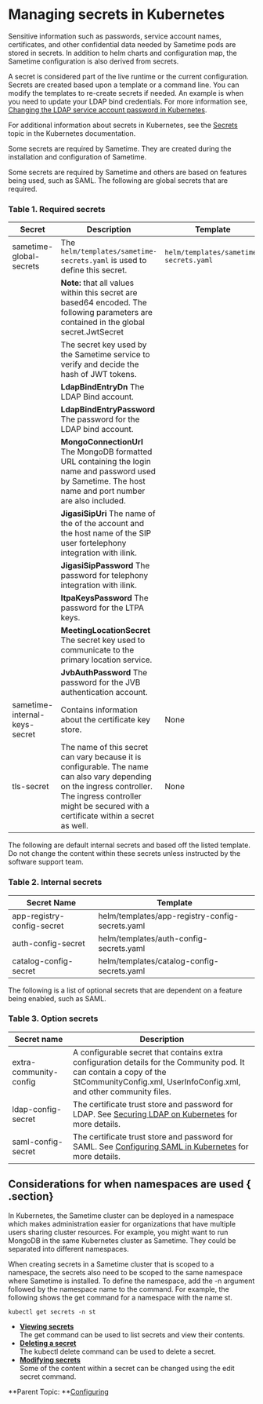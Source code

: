 # Managing secrets in Kubernetes 

Sensitive information such as passwords, service account names, certificates, and other confidential data needed by Sametime pods are stored in secrets. In addition to helm charts and configuration map, the Sametime configuration is also derived from secrets.

A secret is considered part of the live runtime or the current configuration. Secrets are created based upon a template or a command line. You can modify the templates to re-create secrets if needed. An example is when you need to update your LDAP bind credentials. For more information see, [Changing the LDAP service account password in Kubernetes](configuring_ldap_password.md).

For additional information about secrets in Kubernetes, see the [Secrets](https://kubernetes.io/docs/concepts/configuration/secret/) topic in the Kubernetes documentation.

Some secrets are required by Sametime. They are created during the installation and configuration of Sametime.

Some secrets are required by Sametime and others are based on features being used, such as SAML. The following are global secrets that are required.

### Table 1. Required secrets

|Secret|Description|Template|
|------|-----------|--------|
|sametime-global-secrets|The `helm/templates/sametime-secrets.yaml` is used to define this secret. | `helm/templates/sametime-secrets.yaml` |
| | **Note:** that all values within this secret are based64 encoded. The following parameters are contained in the global secret.JwtSecret | |
| | The secret key used by the Sametime service to verify and decide the hash of JWT tokens.| | 
| | **LdapBindEntryDn**  The LDAP Bind account. | |
| | **LdapBindEntryPassword** The password for the LDAP bind account. 
|| **MongoConnectionUrl** The MongoDB formatted URL containing the login name and password used by Sametime. The host name and port number are also included. | |
| | **JigasiSipUri** The name of the of the account and the host name of the SIP user fortelephony integration with ilink. | |
| | **JigasiSipPassword** The password for telephony integration with ilink. | |
| | **ltpaKeysPassword** The password for the LTPA keys. | |
| | **MeetingLocationSecret** The secret key used to communicate to the primary location service. | |
| | **JvbAuthPassword** The password for the JVB authentication account. | |
| sametime-internal-keys-secret|Contains information about the certificate key store.|None|
|tls-secret|The name of this secret can vary because it is configurable. The name can also vary depending on the ingress controller. The ingress controller might be secured with a certificate within a secret as well.|None|

The following are default internal secrets and based off the listed template. Do not change the content within these secrets unless instructed by the software support team.

### Table 2. Internal secrets

|Secret Name|Template|
|-----------|--------|
|app-registry-config-secret|helm/templates/app-registry-config-secrets.yaml|
|auth-config-secret|helm/templates/auth-config-secrets.yaml|
|catalog-config-secret|helm/templates/catalog-config-secrets.yaml|

The following is a list of optional secrets that are dependent on a feature being enabled, such as SAML.

### Table 3. Option secrets

|Secret name|Description|
|-----------|-----------|
|extra-community-config|A configurable secret that contains extra configuration details for the Community pod. It can contain a copy of the StCommunityConfig.xml, UserInfoConfig.xml, and other community files.|
|ldap-config-secret|The certificate trust store and password for LDAP. See [Securing LDAP on Kubernetes](securing_ldap_kubernetes.md) for more details.|
|saml-config-secret|The certificate trust store and password for SAML. See [Configuring SAML in Kubernetes](enabling_saml_kubernetes.md) for more details.|

## Considerations for when namespaces are used { .section}

In Kubernetes, the Sametime cluster can be deployed in a namespace which makes administration easier for organizations that have multiple users sharing cluster resources. For example, you might want to run MongoDB in the same Kubernetes cluster as Sametime. They could be separated into different namespaces.

When creating secrets in a Sametime cluster that is scoped to a namespace, the secrets also need to be scoped to the same namespace where Sametime is installed. To define the namespace, add the -n argument followed by the namespace name to the command. For example, the following shows the get command for a namespace with the name st.

``` {#codeblock_oqd_3wc_ytb}
kubectl get secrets -n st
```

-   **[Viewing secrets](secrets_view.md)**  
The get command can be used to list secrets and view their contents.
-   **[Deleting a secret](secrets_delete.md)**  
The kubectl delete command can be used to delete a secret.
-   **[Modifying secrets](secrets_modify.md)**  
Some of the content within a secret can be changed using the edit secret command.

**Parent Topic:  **[Configuring](configuring.md)

